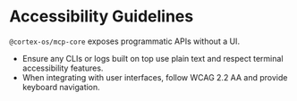 # Accessibility Guidelines

`@cortex-os/mcp-core` exposes programmatic APIs without a UI.

- Ensure any CLIs or logs built on top use plain text and respect terminal accessibility features.
- When integrating with user interfaces, follow WCAG 2.2 AA and provide keyboard navigation.
